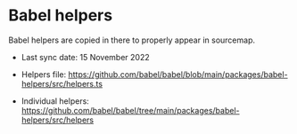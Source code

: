 # Babel helpers

Babel helpers are copied in there to properly appear in sourcemap.

- Last sync date: 15 November 2022

- Helpers file: https://github.com/babel/babel/blob/main/packages/babel-helpers/src/helpers.ts
- Individual helpers: https://github.com/babel/babel/tree/main/packages/babel-helpers/src/helpers
